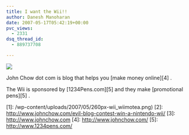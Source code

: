 ```yaml
---
title: I want the Wii!!
author: Danesh Manoharan
date: 2007-05-17T05:42:19+00:00
pvc_views:
  - 2331
dsq_thread_id:
  - 889737708

---
```

![](/wp-content/uploads/2007/05/260px-wii_wiimotea.png)

John Chow dot com is blog that helps you [make money online][4] .

The Wii is sponsored by [1234Pens.com][5] and they make [promotional pens][5] .

 [1]: /wp-content/uploads/2007/05/260px-wii_wiimotea.png)
 [2]: http://www.johnchow.com/evil-blog-contest-win-a-nintendo-wii/
 [3]: http://www.johnchow.com
 [4]: http://www.johnchow.com/
 [5]: http://www.1234pens.com/